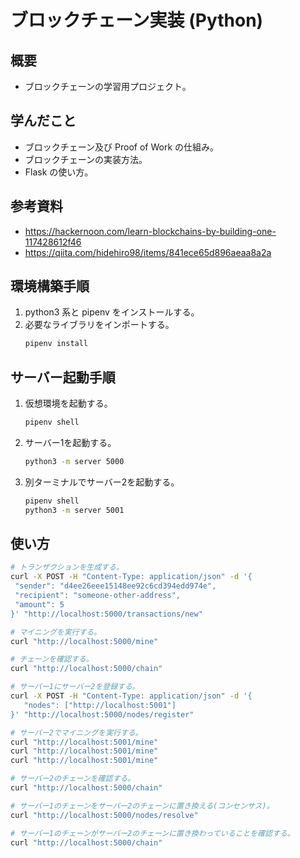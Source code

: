 # ブロックチェーン実装 (Python)

## 概要
- ブロックチェーンの学習用プロジェクト。

## 学んだこと
- ブロックチェーン及び Proof of Work の仕組み。
- ブロックチェーンの実装方法。
- Flask の使い方。

## 参考資料
- https://hackernoon.com/learn-blockchains-by-building-one-117428612f46
- https://qiita.com/hidehiro98/items/841ece65d896aeaa8a2a

## 環境構築手順
1. python3 系と pipenv をインストールする。
2. 必要なライブラリをインポートする。
   ```sh
   pipenv install
   ```

## サーバー起動手順
1. 仮想環境を起動する。
   ```sh
   pipenv shell
   ```
2. サーバー1を起動する。
   ```sh
   python3 -m server 5000
   ```
3. 別ターミナルでサーバー2を起動する。
   ```sh
   pipenv shell
   python3 -m server 5001
   ```

## 使い方
```sh
# トランザクションを生成する。
curl -X POST -H "Content-Type: application/json" -d '{
 "sender": "d4ee26eee15148ee92c6cd394edd974e",
 "recipient": "someone-other-address",
 "amount": 5
}' "http://localhost:5000/transactions/new"

# マイニングを実行する。
curl "http://localhost:5000/mine"

# チェーンを確認する。
curl "http://localhost:5000/chain"

# サーバー1にサーバー2を登録する。
curl -X POST -H "Content-Type: application/json" -d '{
   "nodes": ["http://localhost:5001"]
}' "http://localhost:5000/nodes/register"

# サーバー2でマイニングを実行する。
curl "http://localhost:5001/mine"
curl "http://localhost:5001/mine"
curl "http://localhost:5001/mine"

# サーバー2のチェーンを確認する。
curl "http://localhost:5000/chain"

# サーバー1のチェーンをサーバー2のチェーンに置き換える(コンセンサス)。
curl "http://localhost:5000/nodes/resolve"

# サーバー1のチェーンがサーバー2のチェーンに置き換わっていることを確認する。
curl "http://localhost:5000/chain"
```
